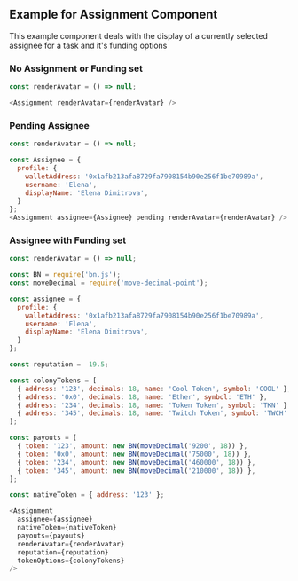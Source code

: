 ## Example for Assignment Component

This example component deals with the display of a currently selected assignee for a task and it's funding options

### No Assignment or Funding set
```js
const renderAvatar = () => null;

<Assignment renderAvatar={renderAvatar} />
```

### Pending Assignee
```js
const renderAvatar = () => null;

const Assignee = {
  profile: {
    walletAddress: '0x1afb213afa8729fa7908154b90e256f1be70989a',
    username: 'Elena',
    displayName: 'Elena Dimitrova',
  }
};
<Assignment assignee={Assignee} pending renderAvatar={renderAvatar} />
```


### Assignee with Funding set
```js
const renderAvatar = () => null;

const BN = require('bn.js');
const moveDecimal = require('move-decimal-point');

const assignee = {
  profile: {
    walletAddress: '0x1afb213afa8729fa7908154b90e256f1be70989a',
    username: 'Elena',
    displayName: 'Elena Dimitrova',
  }
};

const reputation =  19.5;

const colonyTokens = [
  { address: '123', decimals: 18, name: 'Cool Token', symbol: 'COOL' },
  { address: '0x0', decimals: 18, name: 'Ether', symbol: 'ETH' },
  { address: '234', decimals: 18, name: 'Token Token', symbol: 'TKN' },
  { address: '345', decimals: 18, name: 'Twitch Token', symbol: 'TWCH' },
];

const payouts = [
  { token: '123', amount: new BN(moveDecimal('9200', 18)) },
  { token: '0x0', amount: new BN(moveDecimal('75000', 18)) },
  { token: '234', amount: new BN(moveDecimal('460000', 18)) },
  { token: '345', amount: new BN(moveDecimal('210000', 18)) },
];

const nativeToken = { address: '123' };

<Assignment
  assignee={assignee}
  nativeToken={nativeToken}
  payouts={payouts}
  renderAvatar={renderAvatar}
  reputation={reputation}
  tokenOptions={colonyTokens}
/>
```
